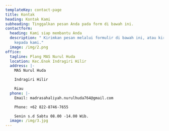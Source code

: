 ```yaml
---
templateKey: contact-page
title: Kontak
heading: Kontak Kami
subheading: Tinggalkan pesan Anda pada form di bawah ini.
contactform:
  heading: Kami siap membantu Anda
  description: " Kirimkan pesan melalui formulir di bawah ini, atau kirimkan email
    kepada kami."
  image: /img/2.png
office:
  tagline: Plang MAS Nurul Huda
  location: Kec.Enok Indragiri Hilir
  address: |-
    MAS Nurul Huda

    Indragiri Hilir

    Riau
  phone: |-
    Email: madrasahaliyah.nurulhuda764@gmail.com

    Phone: +62 822-8746-7655

    Senin s.d Sabtu 08.00 -14.00 Wib.
  image: /img/3.jpg
---
```

